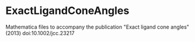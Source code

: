 # ExactLigandConeAngles
Mathematica files to accompany the publication "Exact ligand cone angles" (2013) doi:10.1002/jcc.23217
